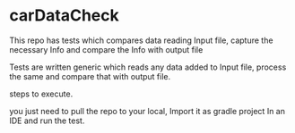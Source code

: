 # carDataCheck
This repo has tests which compares data reading Input file, capture the necessary Info and compare the Info with output file 

Tests are written generic which reads any data added to Input file, process the same and compare that with output file.

steps to execute.

you just need to pull the repo to your local, Import it as gradle project In an IDE and run the test.

